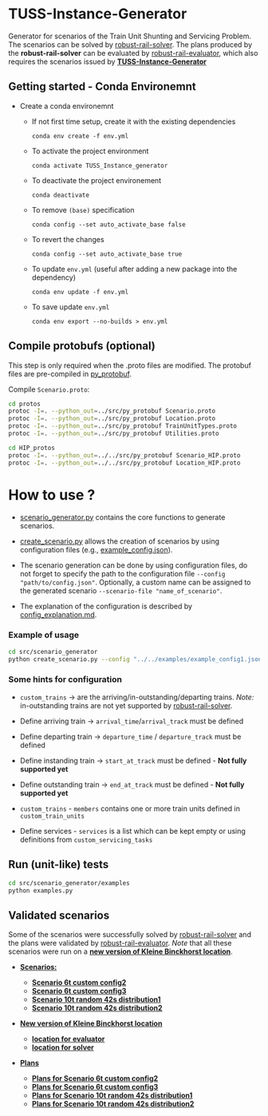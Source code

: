 # TUSS-Instance-Generator
Generator for scenarios of the Train Unit Shunting and Servicing Problem. The scenarios can be solved by [robust-rail-solver](https://github.com/Robust-Rail-NL/robust-rail-solver). The plans produced by the **robust-rail-solver** can be evaluated by [robust-rail-evaluator](https://github.com/Robust-Rail-NL/robust-rail-evaluator), which also requires the scenarios issued by [**TUSS-Instance-Generator**](https://github.com/Robust-Rail-NL/robust-rail-generator) 

## Getting started - Conda Environemnt
* Create a conda environemnt
  * If not first time setup, create it with the existing dependencies

    `conda env create -f env.yml`

  * To activate the project environment
    
    `conda activate TUSS_Instance_generator`

  * To deactivate the project environement

    `conda deactivate`

  * To remove `(base)` specification

    `conda config --set auto_activate_base false`

  * To revert the changes

    `conda config --set auto_activate_base true`
  
  * To update `env.yml` (useful after adding a new package into the dependency)

    `conda env update -f env.yml`  
  
  * To save update `env.yml`

    `conda env export --no-builds > env.yml`

## Compile protobufs (optional)
This step is only required when the .proto files are modified. The protobuf files are pre-compiled in [py_protobuf](./src/py_protobuf/).

Compile `Scenario.proto`:

```bash
cd protos
protoc -I=. --python_out=../src/py_protobuf Scenario.proto
protoc -I=. --python_out=../src/py_protobuf Location.proto
protoc -I=. --python_out=../src/py_protobuf TrainUnitTypes.proto
protoc -I=. --python_out=../src/py_protobuf Utilities.proto
```
```bash
cd HIP_protos
protoc -I=. --python_out=../../src/py_protobuf Scenario_HIP.proto
protoc -I=. --python_out=../../src/py_protobuf Location_HIP.proto
```

# How to use ?

* [scenario_generator.py](./src/scenario_generator/scenario_generator.py) contains the core functions to generate scenarios.

* [create_scenario.py](./src/scenario_generator/create_scenario.py) allows the creation of scenarios by using configuration files (e.g., [example_config.json](./src/scenario_generator/examples/example_config1.json)). 

* The scenario generation can be done by using configuration files, do not forget to specify the path to the configuration file `--config "path/to/config.json"`. Optionally, a custom name can be assigned to the generated scenario `--scenario-file "name_of_scenario"`.

* The explanation of the configuration is described by [config_explanation.md](./src/scenario_generator/config_explanation.md).

### Example of usage
```bash
cd src/scenario_generator
python create_scenario.py --config "../../examples/example_config1.json" --scenario-file "custom-named-scenario.json"
```

### Some hints for configuration
* `custom_trains` -> are the arriving/in-outstanding/departing trains. *Note:* in-outstanding trains are not yet supported by [robust-rail-solver](https://github.com/Robust-Rail-NL/robust-rail-solver).
* Define arriving train -> `arrival_time`/`arrival_track` must be defined 

* Define departing train -> `departure_time` / `departure_track` must be defined


* Define instanding train -> `start_at_track` must be defined - **Not fully supported yet**

* Define outstanding train -> `end_at_track` must be defined - **Not fully supported yet**

* `custom_trains` - `members` contains one or more train units defined in `custom_train_units`

* Define services - `services` is a list which can be kept empty or using definitions from `custom_servicing_tasks` 


## Run (unit-like) tests

```bash
cd src/scenario_generator/examples
python examples.py
```


## Validated scenarios
Some of the scenarios were successfully solved by [robust-rail-solver](https://github.com/Robust-Rail-NL/robust-rail-solver) and the plans were validated by [robust-rail-evaluator](https://github.com/Robust-Rail-NL/robust-rail-evaluator). *Note* that all these scenarios were run on a [**new version of Kleine Binckhorst location**](data/validated/location/KleineBinckhorst_v2/).


* [**Scenarios:**](data/validated/scenario/KleineBinckhorst_v2/)
  * [**Scenario 6t custom config2**](data/validated/scenario/KleineBinckhorst_v2/scenario_kleineBinckhorst_6t_custom_config2/)
  * [**Scenario 6t custom config3**](data/validated/scenario/KleineBinckhorst_v2/scenario_kleineBinckhorst_6t_custom_config3/)
  * [**Scenario 10t random 42s distribution1**](data/validated/scenario/KleineBinckhorst_v2/scenario_kleineBinckhorst_10t_random_42s_distribution1/)
  * [**Scenario 10t random 42s distribution2**](data/validated/scenario/KleineBinckhorst_v2/scenario_kleineBinckhorst_10t_random_42s_distribution2/)

* [**New version of Kleine Binckhorst location**](data/validated/location/KleineBinckhorst_v2/)
  * [**location for evaluator**](data/validated/location/KleineBinckhorst_v2/location_location_kleineBinckhorst.json)
  * [**location for solver**](data/validated/location/KleineBinckhorst_v2/location_kleineBinckhorst_HIP_dump.json)

* [**Plans**](data/validated/plan/KleineBinckhorst_v2/)
  * [**Plans for Scenario 6t custom config2**](data/validated/plan/KleineBinckhorst_v2/scenario_kleineBinckhorst_6t_custom_config2/plan_scenario_kleineBinckhorst_6t_custom_config2.json)
  * [**Plans for Scenario 6t custom config3**](data/validated/plan/KleineBinckhorst_v2/scenario_kleineBinckhorst_6t_custom_config3/plan_scenario_kleineBinckhorst_6t_custom_config3.json)
  * [**Plans for Scenario 10t random 42s distribution1**](data/validated/plan/KleineBinckhorst_v2/scenario_kleineBinckhorst_10t_random_42s_distribution1/plan_scenario_kleineBinckhorst_10t_random_42s_distribution1.json)
  * [**Plans for Scenario 10t random 42s distribution2**](data/validated/plan/KleineBinckhorst_v2/scenario_kleineBinckhorst_10t_random_42s_distribution2/plan_scenario_kleineBinckhorst_10t_random_42s_distribution2.json)